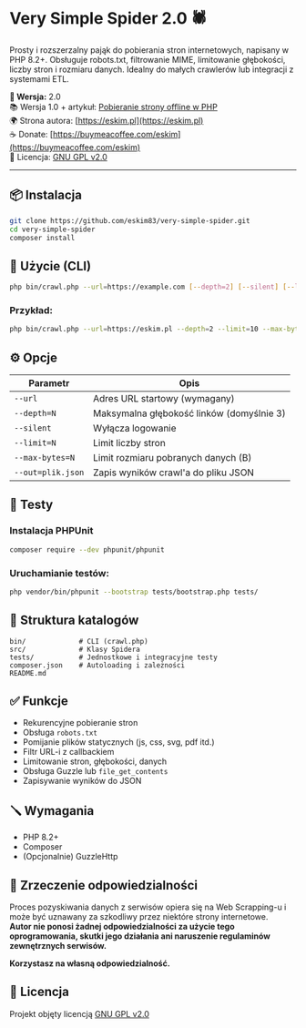 # Very Simple Spider 2.0 🕷️

Prosty i rozszerzalny pająk do pobierania stron internetowych, napisany w PHP 8.2+. Obsługuje robots.txt, filtrowanie MIME, limitowanie głębokości, liczby stron i rozmiaru danych. Idealny do małych crawlerów lub integracji z systemami ETL.

**🔖 Wersja:** 2.0  
📚 Wersja 1.0 + artykuł: [Pobieranie strony offline w PHP](https://eskim.pl/pobieranie-strony-offline-w-php/)  
🌍 Strona autora: [https://eskim.pl](https://eskim.pl)  
☕ Donate: [https://buymeacoffee.com/eskim](https://buymeacoffee.com/eskim)  
📜 Licencja: [GNU GPL v2.0](https://www.gnu.org/licenses/gpl-2.0.html)

---

## 📦 Instalacja

```bash
git clone https://github.com/eskim83/very-simple-spider.git
cd very-simple-spider
composer install
```

## 🚀 Użycie (CLI)

```bash
php bin/crawl.php --url=https://example.com [--depth=2] [--silent] [--limit=100] [--max-bytes=500000] [--out=result.json]
```

### Przykład:
```bash
php bin/crawl.php --url=https://eskim.pl --depth=2 --limit=10 --max-bytes=200000 --out=eskim.json
```

## ⚙️ Opcje

| Parametr        | Opis                                      |
|-----------------|-------------------------------------------|
| `--url`         | Adres URL startowy (wymagany)             |
| `--depth=N`     | Maksymalna głębokość linków (domyślnie 3) |
| `--silent`      | Wyłącza logowanie                         |
| `--limit=N`     | Limit liczby stron                        |
| `--max-bytes=N` | Limit rozmiaru pobranych danych (B)       |
| `--out=plik.json` | Zapis wyników crawl'a do pliku JSON     |

## 🧪 Testy

### Instalacja PHPUnit
```bash
composer require --dev phpunit/phpunit
```

### Uruchamianie testów:
```bash
php vendor/bin/phpunit --bootstrap tests/bootstrap.php tests/
```

## 📁 Struktura katalogów

```
bin/             # CLI (crawl.php)
src/             # Klasy Spidera
tests/           # Jednostkowe i integracyjne testy
composer.json    # Autoloading i zależności
README.md
```

## ✅ Funkcje

- Rekurencyjne pobieranie stron
- Obsługa `robots.txt`
- Pomijanie plików statycznych (js, css, svg, pdf itd.)
- Filtr URL-i z callbackiem
- Limitowanie stron, głębokości, danych
- Obsługa Guzzle lub `file_get_contents`
- Zapisywanie wyników do JSON

## 🪛 Wymagania

- PHP 8.2+
- Composer
- (Opcjonalnie) GuzzleHttp

## 🛑 Zrzeczenie odpowiedzialności

Proces pozyskiwania danych z serwisów opiera się na Web Scrapping-u i może być uznawany za szkodliwy przez niektóre strony internetowe.  
**Autor nie ponosi żadnej odpowiedzialności za użycie tego oprogramowania, skutki jego działania ani naruszenie regulaminów zewnętrznych serwisów.**

**Korzystasz na własną odpowiedzialność.**

## 📝 Licencja

Projekt objęty licencją [GNU GPL v2.0](https://www.gnu.org/licenses/gpl-2.0.html)

